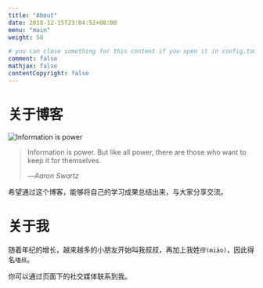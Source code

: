 ```yaml
---
title: "About"
date: 2018-12-15T23:04:52+08:00
menu: "main"
weight: 50

# you can close something for this content if you open it in config.toml.
comment: false
mathjax: false
contentCopyright: false
---
```


# 关于博客

![Information is power](/image/information-is-power.jpg)

> Information is power. But like all power, there are those who want to keep it for themselves.
>
> &mdash;<cite>Aaron Swartz</cite>

希望通过这个博客，能够将自己的学习成果总结出来，与大家分享交流。

# 关于我

随着年纪的增长，越来越多的小朋友开始叫我叔叔，再加上我姓`缪(miào)`，因此得名`喵叔`。

你可以通过页面下的社交媒体联系到我。